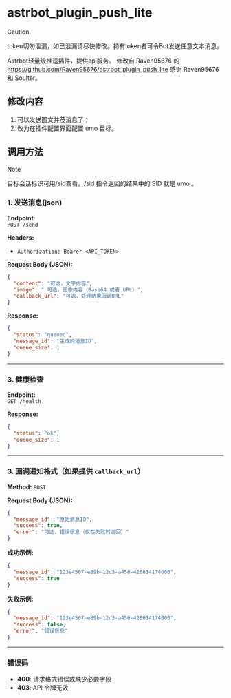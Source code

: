 # astrbot_plugin_push_lite

> [!caution]
> token切勿泄漏，如已泄漏请尽快修改。持有token者可令Bot发送任意文本消息。

Astrbot轻量级推送插件，提供api服务。
修改自 Raven95676 的 https://github.com/Raven95676/astrbot_plugin_push_lite 感谢 Raven95676 和 Soulter。

## 修改内容

1. 可以发送图文并茂消息了；
2. 改为在插件配置界面配置 umo 目标。

## 调用方法

> [!note]
> 目标会话标识可用/sid查看。/sid 指令返回的结果中的 SID 就是 umo 。

### **1. 发送消息(json)**  
**Endpoint:**  
`POST /send`  

**Headers:**  
- `Authorization: Bearer <API_TOKEN>`  

**Request Body (JSON):**  
```json
{
  "content": "可选，文字内容",
  "image": " 可选，图像内容（Base64 或者 URL）",
  "callback_url": "可选，处理结果回调URL"
}
```

**Response:**  
```json
{
  "status": "queued",
  "message_id": "生成的消息ID",
  "queue_size": 1
}
```
---

### **3. 健康检查**  
**Endpoint:**  
`GET /health`  

**Response:**  
```json
{
  "status": "ok",
  "queue_size": 1
}
```  

---

### **3. 回调通知格式（如果提供 `callback_url`）**  
**Method:** `POST`  

**Request Body (JSON):**  
```json
{
  "message_id": "原始消息ID",
  "success": true,
  "error": "可选，错误信息（仅在失败时返回）"
}
```

**成功示例:**  
```json
{
  "message_id": "123e4567-e89b-12d3-a456-426614174000",
  "success": true
}
```

**失败示例:**  
```json
{
  "message_id": "123e4567-e89b-12d3-a456-426614174000",
  "success": false,
  "error": "错误信息"
}
```

---

### **错误码**  
- **400**: 请求格式错误或缺少必要字段
- **403**: API 令牌无效
